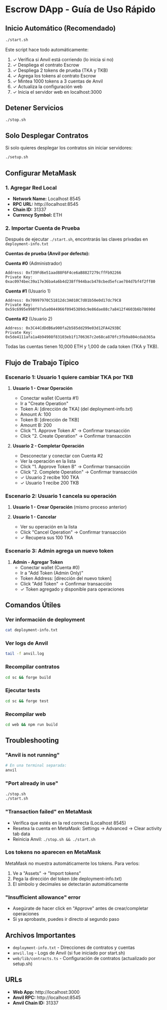 # Escrow DApp - Guía de Uso Rápido

## Inicio Automático (Recomendado)

```bash
./start.sh
```

Este script hace todo automáticamente:
1. ✓ Verifica si Anvil está corriendo (lo inicia si no)
2. ✓ Despliega el contrato Escrow
3. ✓ Despliega 2 tokens de prueba (TKA y TKB)
4. ✓ Agrega los tokens al contrato Escrow
5. ✓ Mintea 1000 tokens a 3 cuentas de Anvil
6. ✓ Actualiza la configuración web
7. ✓ Inicia el servidor web en localhost:3000

## Detener Servicios

```bash
./stop.sh
```

## Solo Desplegar Contratos

Si solo quieres desplegar los contratos sin iniciar servidores:

```bash
./setup.sh
```

## Configurar MetaMask

### 1. Agregar Red Local

- **Network Name:** Localhost 8545
- **RPC URL:** http://localhost:8545
- **Chain ID:** 31337
- **Currency Symbol:** ETH

### 2. Importar Cuenta de Prueba

Después de ejecutar `./start.sh`, encontrarás las claves privadas en `deployment-info.txt`

**Cuentas de prueba (Anvil por defecto):**

**Cuenta #0** (Administrador)
```
Address: 0xf39Fd6e51aad88F6F4ce6aB8827279cffFb92266
Private Key: 0xac0974bec39a17e36ba4a6b4d238ff944bacb478cbed5efcae784d7bf4f2ff80
```

**Cuenta #1** (Usuario 1)
```
Address: 0x70997970C51812dc3A010C7d01b50e0d17dc79C8
Private Key: 0x59c6995e998f97a5a0044966f0945389dc9e86dae88c7a8412f4603b6b78690d
```

**Cuenta #2** (Usuario 2)
```
Address: 0x3C44CdDdB6a900fa2b585dd299e03d12FA4293BC
Private Key: 0x5de4111afa1a4b94908f83103eb1f1706367c2e68ca870fc3fb9a804cdab365a
```

Todas las cuentas tienen 10,000 ETH y 1,000 de cada token (TKA y TKB).

## Flujo de Trabajo Típico

### Escenario 1: Usuario 1 quiere cambiar TKA por TKB

1. **Usuario 1 - Crear Operación**
   - Conectar wallet (Cuenta #1)
   - Ir a "Create Operation"
   - Token A: [dirección de TKA] (del deployment-info.txt)
   - Amount A: 100
   - Token B: [dirección de TKB]
   - Amount B: 200
   - Click "1. Approve Token A" → Confirmar transacción
   - Click "2. Create Operation" → Confirmar transacción

2. **Usuario 2 - Completar Operación**
   - Desconectar y conectar con Cuenta #2
   - Ver la operación en la lista
   - Click "1. Approve Token B" → Confirmar transacción
   - Click "2. Complete Operation" → Confirmar transacción
   - ✓ Usuario 2 recibe 100 TKA
   - ✓ Usuario 1 recibe 200 TKB

### Escenario 2: Usuario 1 cancela su operación

1. **Usuario 1 - Crear Operación** (mismo proceso anterior)

2. **Usuario 1 - Cancelar**
   - Ver su operación en la lista
   - Click "Cancel Operation" → Confirmar transacción
   - ✓ Recupera sus 100 TKA

### Escenario 3: Admin agrega un nuevo token

1. **Admin - Agregar Token**
   - Conectar wallet (Cuenta #0)
   - Ir a "Add Token (Admin Only)"
   - Token Address: [dirección del nuevo token]
   - Click "Add Token" → Confirmar transacción
   - ✓ Token agregado y disponible para operaciones

## Comandos Útiles

### Ver información de deployment
```bash
cat deployment-info.txt
```

### Ver logs de Anvil
```bash
tail -f anvil.log
```

### Recompilar contratos
```bash
cd sc && forge build
```

### Ejecutar tests
```bash
cd sc && forge test
```

### Recompilar web
```bash
cd web && npm run build
```

## Troubleshooting

### "Anvil is not running"
```bash
# En una terminal separada:
anvil
```

### "Port already in use"
```bash
./stop.sh
./start.sh
```

### "Transaction failed" en MetaMask
- Verifica que estés en la red correcta (Localhost 8545)
- Resetea la cuenta en MetaMask: Settings → Advanced → Clear activity tab data
- Reinicia Anvil: `./stop.sh && ./start.sh`

### Los tokens no aparecen en MetaMask
MetaMask no muestra automáticamente los tokens. Para verlos:
1. Ve a "Assets" → "Import tokens"
2. Pega la dirección del token (de deployment-info.txt)
3. El símbolo y decimales se detectarán automáticamente

### "Insufficient allowance" error
- Asegúrate de hacer click en "Approve" antes de crear/completar operaciones
- Si ya aprobaste, puedes ir directo al segundo paso

## Archivos Importantes

- `deployment-info.txt` - Direcciones de contratos y cuentas
- `anvil.log` - Logs de Anvil (si fue iniciado por start.sh)
- `web/lib/contracts.ts` - Configuración de contratos (actualizado por setup.sh)

## URLs

- **Web App:** http://localhost:3000
- **Anvil RPC:** http://localhost:8545
- **Anvil Chain ID:** 31337
